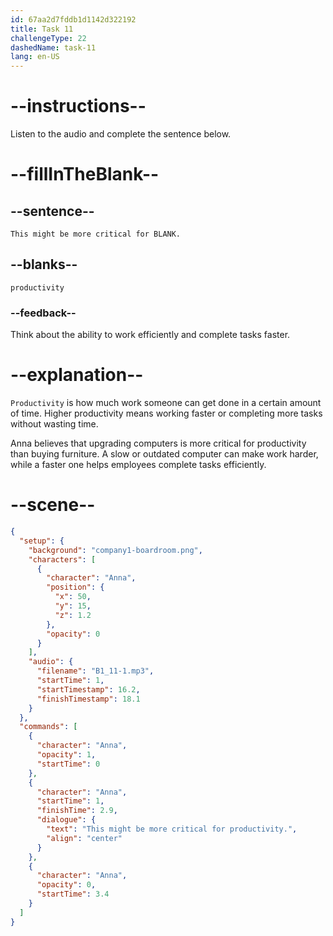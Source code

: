 ```yaml
---
id: 67aa2d7fddb1d1142d322192
title: Task 11
challengeType: 22
dashedName: task-11
lang: en-US
---
```


<!-- (Audio) Anna: This might be more critical for productivity. -->

# --instructions--

Listen to the audio and complete the sentence below.

# --fillInTheBlank--

## --sentence--

`This might be more critical for BLANK.`

## --blanks--

`productivity`

### --feedback--

Think about the ability to work efficiently and complete tasks faster.

# --explanation--

`Productivity` is how much work someone can get done in a certain amount of time. Higher productivity means working faster or completing more tasks without wasting time.

Anna believes that upgrading computers is more critical for productivity than buying furniture. A slow or outdated computer can make work harder, while a faster one helps employees complete tasks efficiently.

# --scene--

```json
{
  "setup": {
    "background": "company1-boardroom.png",
    "characters": [
      {
        "character": "Anna",
        "position": {
          "x": 50,
          "y": 15,
          "z": 1.2
        },
        "opacity": 0
      }
    ],
    "audio": {
      "filename": "B1_11-1.mp3",
      "startTime": 1,
      "startTimestamp": 16.2,
      "finishTimestamp": 18.1
    }
  },
  "commands": [
    {
      "character": "Anna",
      "opacity": 1,
      "startTime": 0
    },
    {
      "character": "Anna",
      "startTime": 1,
      "finishTime": 2.9,
      "dialogue": {
        "text": "This might be more critical for productivity.",
        "align": "center"
      }
    },
    {
      "character": "Anna",
      "opacity": 0,
      "startTime": 3.4
    }
  ]
}
```
